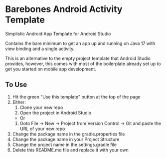 # Barebones Android Activity Template
Simplistic Android App Template for Android Studio

Contains the bare minimum to get an app up and running on Java 17 with view binding and a single activity.

This is an alternative to the empty project template that Android Studio provides, however, this
comes with most of the boilerplate already set up to get you started on mobile app development.

## To Use
1. Hit the green "Use this template" button at the top of the page
2. Either:
   1. Clone your new repo
   2. Open the project in Android Studio
   - Or
   1. Goto File -> New -> Project from Version Control -> Git and paste the URL of your new repo
3. Change the package name in the gradle.properties file
4. Change the package name in your Project Structure
5. Change the project name in the settings.gradle file
6. Delete this README.md file and replace it with your own